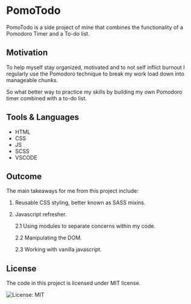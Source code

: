 # PomoTodo

PomoTodo is a side project of mine that combines the functionality of a Pomodoro Timer and a To-do list. 
## Motivation

To help myself stay organized, motivated and to not self inflict burnout I regularly use the 
Pomodoro technique to break my work load down into manageable chunks.

So what better way to practice my skills by building my own Pomodoro timer combined with a to-do list.

## Tools & Languages

* HTML
* CSS
* JS
* SCSS
* VSCODE

## Outcome

The main takeaways for me from this project include:

1. Reusable CSS styling, better known as SASS mixins.
2. Javascript refresher.
    
    2.1 Using modules to separate concerns within my code.
    
    2.2 Manipulating the DOM.

    2.3 Working with vanilla javascript.

## License
The code in this project is licensed under MIT license.

![License: MIT](https://img.shields.io/badge/License-MIT-yellow.svg)